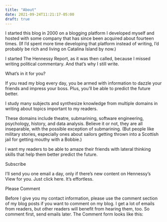 ```yaml
---
title: "About"
date: 2021-09-24T11:21:17-05:00
draft: true
---
```


I started this blog in 2000 on a blogging platform I developed myself and hosted with some company that has since been acquired about fourteen times. (If I’d spent more time developing that platform instead of writing, I’d probably be rich and living on Catalina Island by now.)

I started The Hennessy Report, as it was then called, because I missed writing political commentary. And that’s why I still write.

What’s in it for you?

If you read my blog every day, you be armed with information to dazzle your friends and impress your boss. Plus, you’ll be able to predict the future better.

I study many subjects and synthesize knowledge from multiple domains in writing about topics important to my readers.

These domains include theatre, submarining, software engineering, psychology, history, and data analysis. Believe it or not, they are all inseparable, with the possible exception of submarining. (But people like military stories, especially ones about sailors getting thrown into a Scottish jail for getting mouthy with a Bobbie.)

I want my readers to be able to amaze their friends with lateral thinking skills that help them better predict the future.

Subscribe

I’ll send you one email a day, only if there’s new content on Hennessy’s View for you. Just click here. It’s effortless.

Please Comment

Before I give you my contact information, please use the comment section of my blog posts if you want to comment on my blog. I get a lot of emails from readers, but other readers will benefit from hearing them, too. So comment first, send emails later. The Comment form looks like this: